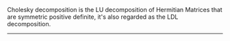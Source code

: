 Cholesky decomposition is the LU decomposition of Hermitian Matrices that are symmetric positive definite, it's also regarded as the LDL decomposition. 

---
